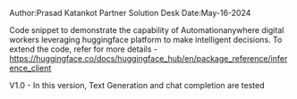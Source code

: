 Author:Prasad Katankot
Partner Solution Desk
Date:May-16-2024


Code snippet to demonstrate the capability of Automationanywhere digital workers leveraging huggingface platform to make intelligent decisions.
To extend the code, refer for more details  -https://huggingface.co/docs/huggingface_hub/en/package_reference/inference_client

V1.0 - In this version, Text Generation and chat completion are tested
